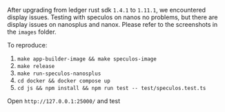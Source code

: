 After upgrading from ledger rust sdk `1.4.1` to `1.11.1`, we encountered display issues. Testing with speculos on nanos no problems, but there are display issues on nanosplus and nanox. Please refer to the screenshots in the `images` folder.

To reproduce:

1. `make app-builder-image && make speculos-image`
2. `make release`
3. `make run-speculos-nanosplus`
4. `cd docker && docker compose up`
5. `cd js && npm install && npm run test -- test/speculos.test.ts`

Open `http://127.0.0.1:25000/` and test
